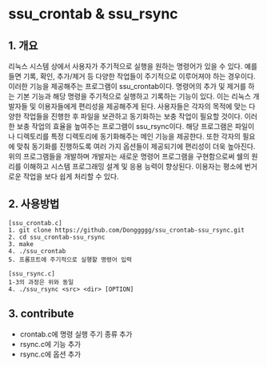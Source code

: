 # ssu_crontab & ssu_rsync

## 1. 개요
 리눅스 시스템 상에서 사용자가 주기적으로 실행을 원하는 명령어가 있을 수 있다. 예를 들면 기록, 확인, 추가/제거 등 다양한 작업들이 주기적으로 이루어져야 하는 경우이다. 
 이러한 기능을 제공해주는 프로그램이 ssu_crontab이다. 명령어의 추가 및 제거를 하는 기본 기능과 해당 명령을 주기적으로 실행하고 기록하는 기능이 있다. 
 이는 리눅스 개발자들 및 이용자들에게 편리성을 제공해주게 된다. 사용자들은 각자의 목적에 맞는 다양한 작업들을 진행한 후 파일을 보관하고 동기화하는 보충 작업이 필요할 것이다. 
 이러한 보충 작업의 효율을 높여주는 프로그램이 ssu_rsync이다. 해당 프로그램은 파일이나 디렉토리를 특정 디렉토리에 동기화해주는 메인 기능을 제공한다. 또한 각자의 필요에 맞춰 동기화를 
 진행하도록 여러 가지 옵션들이 제공되기에 편리성이 더욱 높아진다. 위의 프로그램들을 개발하며 개발자는 새로운 명령어 프로그램을 구현함으로써 쉘의 원리를 이해하고 시스템 프로그래밍 설계 및 
 응용 능력이 향상된다. 이용자는 평소에 번거로운 작업을 보다 쉽게 처리할 수 있다. 

## 2. 사용방법
```
[ssu_crontab.c]
1. git clone https://github.com/Donggggg/ssu_crontab-ssu_rsync.git
2. cd ssu_crontab-ssu_rsync
3. make
4. ./ssu_crontab 
5. 프롬프트에 주기적으로 실행할 명령어 입력
```
```
[ssu_rsync.c]
1-3의 과정은 위와 동일
4. ./ssu_rsync <src> <dir> [OPTION]
```

## 3. contribute
* crontab.c에 명령 실행 주기 종류 추가
* rsync.c에 기능 추가
* rsync.c에 옵션 추가
